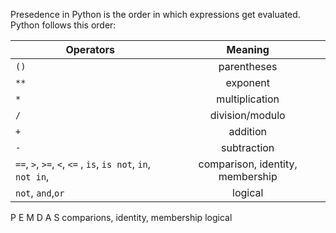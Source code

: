 Presedence in Python is the order in which expressions get evaluated.
Python follows this order:

| Operators                                                     | Meaning                          |
| ------------------------------------------------------------- |:--------------------------------:|
| `()`                                                          | parentheses                      |
| `**`                                                          | exponent                         |
| `*`                                                           | multiplication                   |
| `/`                                                           | division/modulo                  |
| `+`                                                           | addition                         |
| `-`                                                           | subtraction                      |
| `==`, `>`, `>=`, `<`, `<=` , `is`, `is not`, `in`, `not in`,  | comparison, identity, membership |
| `not`, `and`,`or`                                             | logical                          |

P
E
M
D
A
S
comparions, identity, membership
logical
